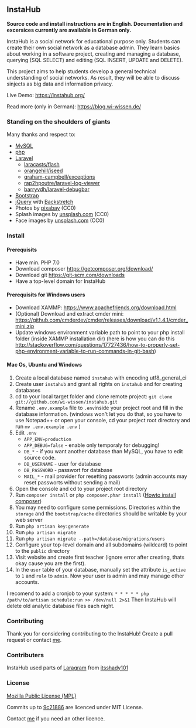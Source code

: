 ## InstaHub

**Source code and install instructions are in English. Documentation and excersices currently are available in German only.**

InstaHub is a social network for educational purpose only. Students can create their own social network as a database admin. They learn basics about working in a software project, creating and managing a database, querying (SQL SELECT) and editing (SQL INSERT, UPDATE and DELETE).

This project aims to help students develop a general technical understanding of social networks. As result, they will be able to discuss sinjects as big data and information privacy.

Live Demo: https://instahub.org/

Read more (only in German): https://blog.wi-wissen.de/

### Standing on the shoulders of giants

Many thanks and respect to:

- [MySQL](https://www.mysql.com/)
- [php](http://php.net/)
- [Laravel](https://laravel.com/)
	- [laracasts/flash](https://github.com/laracasts/flash)
    - [orangehill/iseed](https://github.com/orangehill/iseed)
    - [graham-campbell/exceptions](https://github.com/graham-campbell/exceptions)
	- [rap2hpoutre/laravel-log-viewer](https://github.com/rap2hpoutre/laravel-log-viewer)
	- [barryvdh/laravel-debugbar](https://github.com/barryvdh/laravel-debugbar)
- [Bootstrap](http://bootstrap.com/)
- [jQuery](https://jquery.com/) with [Backstretch](https://github.com/jquery-backstretch/jquery-backstretch)
- Photos by [pixabay](https://pixabay.com/) (CC0)
- Splash images by [unsplash.com](https://unsplash.com/) (CC0)
- Face images by [unsplash.com](https://unsplash.com/) (CC0)

### Install

#### Prerequisits 

- Have min. PHP 7.0
- Download composer https://getcomposer.org/download/
- Download git https://git-scm.com/downloads
- Have a top-level domain for InstaHub

#### Prerequisits for Windows users

- Download XAMMP: https://www.apachefriends.org/download.html
- (Optional) Download and extract cmder mini: https://github.com/cmderdev/cmder/releases/download/v1.1.4.1/cmder_mini.zip
- Update windows environment variable path to point to your php install folder (inside XAMMP installation dir) (here is how you can do this http://stackoverflow.com/questions/17727436/how-to-properly-set-php-environment-variable-to-run-commands-in-git-bash)

#### Mac Os, Ubuntu and Windows

1. Create a local database named `instahub`  with encoding utf8_general_ci 
2. Create user `instahub` and grant all rights on `instahub` and for creating databases
3. cd to your local target folder and clone remote project: `git clone git://github.com/wi-wissen/instahub.git`
4. Rename `.env.example` file to `.env`inside your project root and fill in the database information.
  (windows won't let you do that, so you have to use Notepad++ or open your console, cd your project root directory and run `mv .env.example .env` )
5. Edit `.env`
    - `APP_ENV=production`
    - `APP_DEBUG=false` - enable only temporaly for debugging!
    -  `DB_*` - if you want another database than MySQL, you have to edit source code.
    - `DB_USERNAME` - user for database
    - `DB_PASSWORD` - passwort for database
    - `MAIL_*` - mail provider for resetting passworts (admin accounts may reset passworts without sending a mail)
6. Open the console and cd to your project root directory
7. Run `composer install` or ```php composer.phar install``` ([Howto install composer](https://getcomposer.org/download/))
8.  You may need to configure some permissions. Directories within the `storage` and the `bootstrap/cache` directories should be writable by your web server 
9. Run `php artisan key:generate` 
10. Run `php artisan migrate`
11. Run `php artisan migrate --path=/database/migrations/users`
12. Configure your top-level domain and all subdomains (wildcard) to point to the `public` directory 
13. Visit website and create first teacher (ignore error after creating, thats okay cause you are the first).
14. In the `user` table of your database, manually set the attribute  `is_active` to `1` and `role` to `admin`. Now your user is admin and may manage other accounts.

I recomend to add a cronjob to your system: `* * * * * php /path/to/artisan schedule:run >> /dev/null 2>&1`
Then InstaHub will delete old analytic database files each night.

### Contributing
Thank you for considering contributing to the InstaHub! Create a pull request or contact [me](https://wi-wissen.de/contact.php).

### Contributers
InstaHub used parts of [Laragram](https://github.com/itsshady101/Laragram) from [itsshady101](https://github.com/itsshady101) 

### License
[Mozilla Public License (MPL)](https://www.mozilla.org/en-US/MPL/1.1/)

Commits up to [9c21886](https://github.com/wi-wissen/InstaHub/commit/9c21886f1a578bd991fa4ad5d02c2d7033413a34) are licenced under MIT License. 

Contact [me](https://wi-wissen.de/contact.php) if you need an other licence. 